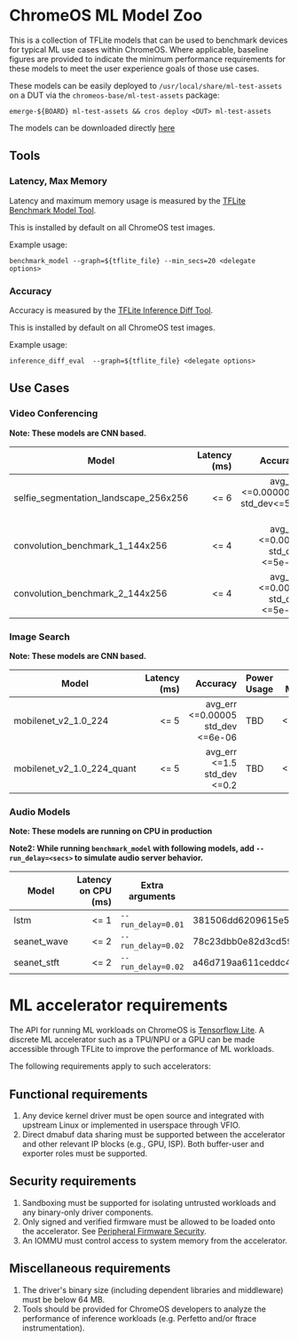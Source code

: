 # ChromeOS ML Model Zoo

This is a collection of TFLite models that can be used to benchmark devices
for typical ML use cases within ChromeOS. Where applicable, baseline figures
are provided to indicate the minimum performance requirements for these models
to meet the user experience goals of those use cases.

These models can be easily deployed to `/usr/local/share/ml-test-assets` on a
DUT via the `chromeos-base/ml-test-assets` package:

`emerge-${BOARD} ml-test-assets && cros deploy <DUT> ml-test-assets`

The models can be downloaded directly [here](https://commondatastorage.googleapis.com/chromeos-localmirror/distfiles/ml-test-assets-0.0.3.tar.xz)

## Tools

### Latency, Max Memory

Latency and maximum memory usage is measured by the
[TFLite Benchmark Model Tool](https://github.com/tensorflow/tensorflow/tree/master/tensorflow/lite/tools/benchmark).

This is installed by default on all ChromeOS test images.

Example usage:

`benchmark_model --graph=${tflite_file} --min_secs=20 <delegate options>`

### Accuracy

Accuracy is measured by the
[TFLite Inference Diff Tool](https://github.com/tensorflow/tensorflow/tree/master/tensorflow/lite/tools/evaluation/tasks/inference_diff).

This is installed by default on all ChromeOS test images.

Example usage:

`inference_diff_eval  --graph=${tflite_file} <delegate options>`

## Use Cases

### Video Conferencing

**Note: These models are CNN based.**

| Model                                     | Latency (ms)  | Accuracy                                    | Power Usage | Max Memory |
|-------------------------------------------|--------------:|--------------------------------------------:|-------------|------------|
| selfie_segmentation_landscape_256x256     |          <= 6 | avg_err <=0.0000003<br/> std_dev<=5e-06     |         TBD |    <=100MB |
| convolution_benchmark_1_144x256           |          <= 4 | avg_err <=0.0003<br/>std_dev <=5e-06        |         TBD |    <=100MB |
| convolution_benchmark_2_144x256           |          <= 4 | avg_err <=0.0003<br/>std_dev <=5e-06        |         TBD |    <=100MB |

### Image Search

**Note: These models are CNN based.**

| Model                      | Latency (ms)  | Accuracy                               | Power Usage | Max Memory |
|----------------------------|--------------:|---------------------------------------:|-------------|------------|
| mobilenet_v2_1.0_224       |          <= 5 | avg_err <=0.00005<br/>std_dev <=6e-06  |         TBD |    <=150MB |
| mobilenet_v2_1.0_224_quant |          <= 5 | avg_err <=1.5<br/>std_dev <=0.2        |         TBD |    <=150MB |

### Audio Models

**Note: These models are running on CPU in production**

**Note2: While running `benchmark_model` with following models,
add `--run_delay=<secs>` to simulate audio server behavior.**

| Model       | Latency on CPU (ms) | Extra arguments    | sha256                                                           |
|-------------|--------------------:|--------------------| ---------------------------------------------------------------- |
| lstm        |                <= 1 | `--run_delay=0.01` | 381506dd6209615e57285531d5e97c159ff41605341d184c7fd869eb8e364cfe |
| seanet_wave |                <= 2 | `--run_delay=0.02` | 78c23dbb0e82d3cd59d0027fbf5b4351c4125494d7bccb52eb6b509c5e72fca8 |
| seanet_stft |                <= 2 | `--run_delay=0.02` | a46d719aa611ceddc41f6a9437946f8ebb06cd774fc6db01b766110113f9be1b |

# ML accelerator requirements

The API for running ML workloads on ChromeOS is
[Tensorflow Lite](https://www.tensorflow.org/lite).
A discrete ML accelerator such as a TPU/NPU or a GPU can be made accessible
through TFLite to improve the performance of ML workloads.

The following requirements apply to such accelerators:

## Functional requirements

1. Any device kernel driver must be open source and integrated with upstream
   Linux or implemented in userspace through VFIO.
1. Direct dmabuf data sharing must be supported between the accelerator and
   other relevant IP blocks (e.g., GPU, ISP). Both buffer-user and exporter
   roles must be supported.

## Security requirements

1. Sandboxing must be supported for isolating untrusted workloads and any binary-only driver
   components.
1. Only signed and verified firmware must be allowed to be loaded onto the accelerator. See
   [Peripheral Firmware Security](https://chromium.googlesource.com/chromiumos/docs/+/HEAD/security/firmware_updating.md).
1. An IOMMU must control access to system memory from the accelerator.

## Miscellaneous requirements

1. The driver's binary size (including dependent libraries and middleware) must be below 64 MB.
1. Tools should be provided for ChromeOS developers to analyze the performance of inference
   workloads (e.g. Perfetto and/or ftrace instrumentation).
